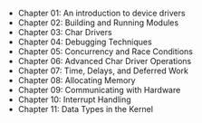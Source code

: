 * Chapter 01: An introduction to device drivers
* Chapter 02: Building and Running Modules
* Chapter 03: Char Drivers
* Chapter 04: Debugging Techniques
* Chapter 05: Concurrency and Race Conditions
* Chapter 06: Advanced Char Driver Operations
* Chapter 07: Time, Delays, and Deferred Work
* Chapter 08: Allocating Memory
* Chapter 09: Communicating with Hardware
* Chapter 10: Interrupt Handling
* Chapter 11: Data Types in the Kernel
